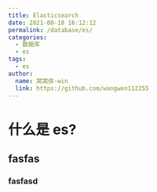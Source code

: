 ```yaml
---
title: Elasticsearch
date: 2021-08-10 16:12:12
permalink: /database/es/
categories:
  - 数据库
  - es
tags:
  - es
author:
  name: 窝窝侠-win
  link: https://github.com/wangwen112255
---
```

# 什么是 es?
##  fasfas

### fasfasd
